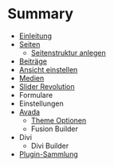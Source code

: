# Summary

* [Einleitung](README.md)
* [Seiten](seiten.md)
  * [Seitenstruktur anlegen](seiten/seitenstruktur-anlegen.md)
* [Beiträge](beitrage.md)
* [Ansicht einstellen](ansicht-einstellen.md)
* [Medien](medien.md)
* [Slider Revolution](slider-revolution.md)
* Formulare
* Einstellungen
* [Avada](avada.md)
  * [Theme Optionen](avada/theme-optionen.md)
  * Fusion Builder
* Divi
  * Divi Builder
* [Plugin-Sammlung](plugin-sammlung.md)

